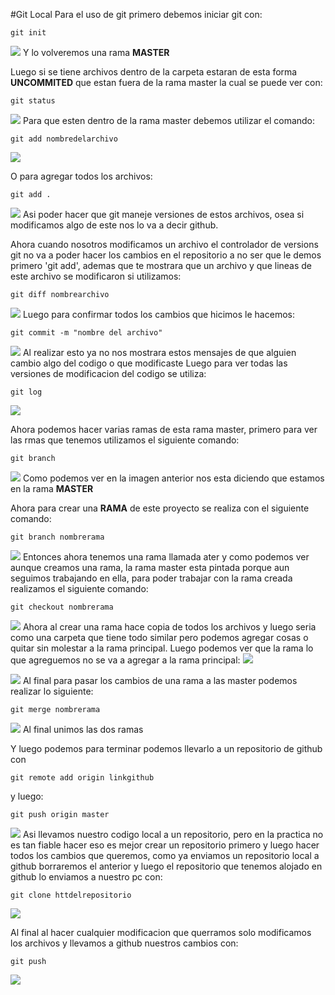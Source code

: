 #Git Local
Para el uso de git primero debemos iniciar git con:
```
git init
```
![](imagenes/gitinit.png)
Y lo volveremos una rama **MASTER** 

Luego si se tiene archivos dentro de la carpeta estaran de esta forma **UNCOMMITED** que estan fuera de la rama master la cual se puede ver con:
```
git status
```
![](imagenes/gitstatus1.png)
Para que esten dentro de la rama master debemos utilizar el comando:
```
git add nombredelarchivo
```
![](imagenes/gitadd1.png)

O para agregar todos los archivos:
```
git add .
```
![](imagenes/gitadd2.png)
Asi poder hacer que git maneje versiones de estos archivos, osea si modificamos algo de este nos lo va a decir github.

Ahora cuando nosotros modificamos un archivo el controlador de versions git no va a poder hacer los cambios en el repositorio a no ser que le demos primero 'git add', ademas que te mostrara que un archivo y que lineas de este archivo se modificaron si utilizamos:
```
git diff nombrearchivo
```
![](imagenes/gitdiff.png)
Luego para confirmar todos los cambios que hicimos le hacemos:
```
git commit -m "nombre del archivo"
```
![](imagenes/gitcommit.png)
Al realizar esto ya no nos mostrara estos mensajes de que alguien cambio algo del codigo o que modificaste
Luego para ver todas las versiones de modificacion del codigo se utiliza:
```
git log
```
![](imagenes/gitlog.png)

Ahora podemos hacer varias ramas de esta rama master, primero para ver las rmas que tenemos utilizamos el siguiente comando:
```
git branch
```
![](imagenes/gitbranch.png)
Como podemos ver en la imagen anterior nos esta diciendo que estamos en la rama **MASTER**

Ahora para crear una **RAMA** de este proyecto se realiza con el siguiente comando:
```
git branch nombrerama
```
![](imagenes/gitbranchcrear.png)
Entonces ahora tenemos una rama llamada ater y como podemos ver aunque creamos una rama, la rama master esta pintada porque aun seguimos trabajando en ella, para poder trabajar con la rama creada realizamos el siguiente comando:
```
git checkout nombrerama
```
![](imagenes/gitcheckout.png)
Ahora al crear una rama hace copia de todos los archivos y luego seria como una carpeta que tiene todo similar pero podemos agregar cosas o quitar sin molestar a la rama principal.
Luego podemos ver que la rama lo que agreguemos no se va a agregar a la rama principal:
![](imagenes/maestra.png)

![](imagenes/alterna.png)
Al final para pasar los cambios de una rama a las master podemos realizar lo siguiente:
```
git merge nombrerama
```
![](imagenes/merge.png)
Al final unimos las dos ramas 

Y luego podemos para terminar podemos llevarlo a un repositorio de github con 
```
git remote add origin linkgithub
```
y luego:
```
git push origin master
```

![](imagenes/enviargit.png)
Asi llevamos nuestro codigo local a un repositorio, pero en la practica no es tan fiable hacer eso es mejor crear un repositorio primero y luego hacer todos los cambios que queremos, como ya enviamos un repositorio local a github borraremos el anterior y luego el repositorio que tenemos alojado en github lo enviamos a nuestro pc con:
```
git clone httdelrepositorio
```
![](imagenes/gitclone.png)


Al final al hacer cualquier modificacion que querramos solo modificamos los archivos y llevamos a github nuestros cambios con:
```
git push 
```
![](imagenes/gitpush2.png)